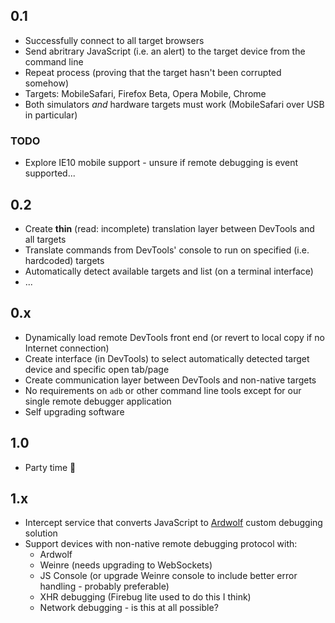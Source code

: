## 0.1

- Successfully connect to all target browsers
- Send abritrary JavaScript (i.e. an alert) to the target device from the command line
- Repeat process (proving that the target hasn't been corrupted somehow)
- Targets: MobileSafari, Firefox Beta, Opera Mobile, Chrome
- Both simulators *and* hardware targets must work (MobileSafari over USB in particular)

### TODO

- Explore IE10 mobile support - unsure if remote debugging is event supported...

## 0.2

- Create **thin** (read: incomplete) translation layer between DevTools and all targets
- Translate commands from DevTools' console to run on specified (i.e. hardcoded) targets
- Automatically detect available targets and list (on a terminal interface)
- ...

## 0.x

- Dynamically load remote DevTools front end (or revert to local copy if no Internet connection)
- Create interface (in DevTools) to select automatically detected target device and specific open tab/page
- Create communication layer between DevTools and non-native targets
- No requirements on `adb` or other command line tools except for our single remote debugger application
- Self upgrading software

## 1.0

- Party time :facepunch:

## 1.x

- Intercept service that converts JavaScript to [Ardwolf](https://github.com/lexandera/Aardwolf) custom debugging solution
- Support devices with non-native remote debugging protocol with:
  * Ardwolf
  * Weinre (needs upgrading to WebSockets)
  * JS Console (or upgrade Weinre console to include better error handling - probably preferable)
  * XHR debugging (Firebug lite used to do this I think)
  * Network debugging - is this at all possible?
